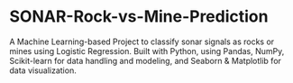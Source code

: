 # SONAR-Rock-vs-Mine-Prediction
A Machine Learning-based  Project to classify sonar signals as rocks or mines using Logistic Regression. Built with Python, using Pandas, NumPy, Scikit-learn for data handling and modeling, and Seaborn &amp; Matplotlib for data visualization.

